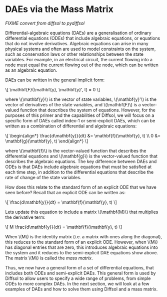 # DAEs via the Mass Matrix

*FIXME convert from diffsol to pydiffsol*

Differential-algebraic equations (DAEs) are a generalisation of ordinary differential equations (ODEs) that include algebraic equations, or equations that do not involve derivatives. Algebraic equations can arise in many physical systems and often are used to model constraints on the system, such as conservation laws or other relationships between the state variables. For example, in an electrical circuit, the current flowing into a node must equal the current flowing out of the node, which can be written as an algebraic equation.

DAEs can be written in the general implicit form:

\\[
\mathbf{F}(\mathbf{y}, \mathbf{y}', t) = 0
\\]

where \\(\mathbf{y}\\) is the vector of state variables, \\(\mathbf{y}'\\) is the vector of derivatives of the state variables, and \\(\mathbf{F}\\) is a vector-valued function that describes the system of equations. However, for the purposes of this primer and the capabilities of Diffsol, we will focus on a specific form of DAEs called index-1 or semi-explicit DAEs, which can be written as a combination of differential and algebraic equations:

\\[
\begin{align*}
\frac{d\mathbf{y}}{dt} &= \mathbf{f}(\mathbf{y}, t) \\\\
0 &= \mathbf{g}(\mathbf{y}, t)
\end{align*}
\\]

where \\(\mathbf{f}\\) is the vector-valued function that describes the differential equations and \\(\mathbf{g}\\) is the vector-valued function that describes the algebraic equations. The key difference between DAEs and ODEs is that DAEs include algebraic equations that must be satisfied at each time step, in addition to the differential equations that describe the rate of change of the state variables.

How does this relate to the standard form of an explicit ODE that we have seen before? Recall that an explicit ODE can be written as:

\\[
\frac{d\mathbf{y}}{dt} = \mathbf{f}(\mathbf{y}, t)
\\]

Lets update this equation to include a matrix \\(\mathbf{M}\\) that multiplies the derivative term:

\\[
M \frac{d\mathbf{y}}{dt} = \mathbf{f}(\mathbf{y}, t)
\\]

When \\(M\\) is the identity matrix (i.e. a matrix with ones along the diagonal), this reduces to the standard form of an explicit ODE. However, when \\(M\\) has diagonal entries that are zero, this introduces algebraic equations into the system and it reduces to the semi-explicit DAE equations show above. The matrix \\(M\\) is called the *mass matrix*. 

Thus, we now have a general form of a set of differential equations, that includes both ODEs and semi-explicit DAEs. This general form is used by Diffsol to allow users to specify a wide range of problems, from simple ODEs to more complex DAEs. In the next section, we will look at a few examples of DAEs and how to solve them using Diffsol and a mass matrix.

